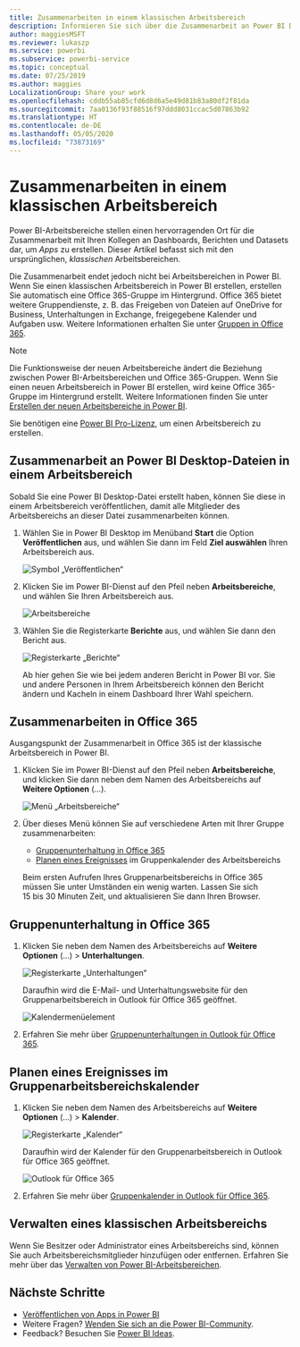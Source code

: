 ```yaml
---
title: Zusammenarbeiten in einem klassischen Arbeitsbereich
description: Informieren Sie sich über die Zusammenarbeit an Power BI Desktop-Dateien in Ihrem Arbeitsbereich sowie über die Verwendung von Office 365-Diensten, z. B. über das Freigeben von Dateien in OneDrive for Business, Unterhaltungen in Exchange, im Kalender und in Aufgaben.
author: maggiesMSFT
ms.reviewer: lukaszp
ms.service: powerbi
ms.subservice: powerbi-service
ms.topic: conceptual
ms.date: 07/25/2019
ms.author: maggies
LocalizationGroup: Share your work
ms.openlocfilehash: cddb55ab85cfd6d8d6a5e49d81b83a80df2f81da
ms.sourcegitcommit: 7aa0136f93f88516f97ddd8031ccac5d07863b92
ms.translationtype: HT
ms.contentlocale: de-DE
ms.lasthandoff: 05/05/2020
ms.locfileid: "73873169"
---
```

# <a name="collaborate-in-a-classic-workspace"></a>Zusammenarbeiten in einem klassischen Arbeitsbereich
Power BI-Arbeitsbereiche stellen einen hervorragenden Ort für die Zusammenarbeit mit Ihren Kollegen an Dashboards, Berichten und Datasets dar, um *Apps* zu erstellen. Dieser Artikel befasst sich mit den ursprünglichen, *klassischen* Arbeitsbereichen.  

Die Zusammenarbeit endet jedoch nicht bei Arbeitsbereichen in Power BI. Wenn Sie einen klassischen Arbeitsbereich in Power BI erstellen, erstellen Sie automatisch eine Office 365-Gruppe im Hintergrund. Office 365 bietet weitere Gruppendienste, z. B. das Freigeben von Dateien auf OneDrive for Business, Unterhaltungen in Exchange, freigegebene Kalender und Aufgaben usw. Weitere Informationen erhalten Sie unter [Gruppen in Office 365](https://support.office.com/article/Create-a-group-in-Office-365-7124dc4c-1de9-40d4-b096-e8add19209e9).

> [!NOTE]
> Die Funktionsweise der neuen Arbeitsbereiche ändert die Beziehung zwischen Power BI-Arbeitsbereichen und Office 365-Gruppen. Wenn Sie einen neuen Arbeitsbereich in Power BI erstellen, wird keine Office 365-Gruppe im Hintergrund erstellt. Weitere Informationen finden Sie unter [Erstellen der neuen Arbeitsbereiche in Power BI](service-create-the-new-workspaces.md).

Sie benötigen eine [Power BI Pro-Lizenz](service-features-license-type.md), um einen Arbeitsbereich zu erstellen.

## <a name="collaborate-on-power-bi-desktop-files-in-a-workspace"></a>Zusammenarbeit an Power BI Desktop-Dateien in einem Arbeitsbereich
Sobald Sie eine Power BI Desktop-Datei erstellt haben, können Sie diese in einem Arbeitsbereich veröffentlichen, damit alle Mitglieder des Arbeitsbereichs an dieser Datei zusammenarbeiten können.

1. Wählen Sie in Power BI Desktop im Menüband **Start** die Option **Veröffentlichen** aus, und wählen Sie dann im Feld **Ziel auswählen** Ihren Arbeitsbereich aus.
   
    ![Symbol „Veröffentlichen“](media/service-collaborate-power-bi-workspace/power-bi-group-publish-pbix.png)
2. Klicken Sie im Power BI-Dienst auf den Pfeil neben **Arbeitsbereiche**, und wählen Sie Ihren Arbeitsbereich aus.
   
    ![Arbeitsbereiche](media/service-collaborate-power-bi-workspace/power-bi-workspace-nav-arrow.png)
3. Wählen Sie die Registerkarte **Berichte** aus, und wählen Sie dann den Bericht aus.
   
    ![Registerkarte „Berichte“](media/service-collaborate-power-bi-workspace/power-bi-workspace-report.png)
   
    Ab hier gehen Sie wie bei jedem anderen Bericht in Power BI vor. Sie und andere Personen in Ihrem Arbeitsbereich können den Bericht ändern und Kacheln in einem Dashboard Ihrer Wahl speichern.

## <a name="collaborate-in-office-365"></a>Zusammenarbeiten in Office 365
Ausgangspunkt der Zusammenarbeit in Office 365 ist der klassische Arbeitsbereich in Power BI.

1. Klicken Sie im Power BI-Dienst auf den Pfeil neben **Arbeitsbereiche**, und klicken Sie dann neben dem Namen des Arbeitsbereichs auf **Weitere Optionen** (...). 
   
   ![Menü „Arbeitsbereiche“](media/service-collaborate-power-bi-workspace/power-bi-app-ellipsis.png)
2. Über dieses Menü können Sie auf verschiedene Arten mit Ihrer Gruppe zusammenarbeiten: 
   
   * [Gruppenunterhaltung in Office 365](#have-a-group-conversation-in-office-365)
   * [Planen eines Ereignisses](#schedule-an-event-on-the-group-workspace-calendar) im Gruppenkalender des Arbeitsbereichs
   
   Beim ersten Aufrufen Ihres Gruppenarbeitsbereichs in Office 365 müssen Sie unter Umständen ein wenig warten. Lassen Sie sich 15 bis 30 Minuten Zeit, und aktualisieren Sie dann Ihren Browser.

## <a name="have-a-group-conversation-in-office-365"></a>Gruppenunterhaltung in Office 365
1. Klicken Sie neben dem Namen des Arbeitsbereichs auf **Weitere Optionen** (...) \> **Unterhaltungen**. 
   
    ![Registerkarte „Unterhaltungen“](media/service-collaborate-power-bi-workspace/power-bi-app-ellipsis.png)
   
   Daraufhin wird die E-Mail- und Unterhaltungswebsite für den Gruppenarbeitsbereich in Outlook für Office 365 geöffnet.
   
   ![Kalendermenüelement](media/service-collaborate-power-bi-workspace/pbi_grps_o365convo.png)
2. Erfahren Sie mehr über [Gruppenunterhaltungen in Outlook für Office 365](https://support.office.com/Article/Have-a-group-conversation-a0482e24-a769-4e39-a5ba-a7c56e828b22).

## <a name="schedule-an-event-on-the-group-workspace-calendar"></a>Planen eines Ereignisses im Gruppenarbeitsbereichskalender
1. Klicken Sie neben dem Namen des Arbeitsbereichs auf **Weitere Optionen** (...) \> **Kalender**. 
   
   ![Registerkarte „Kalender“](media/service-collaborate-power-bi-workspace/power-bi-app-ellipsis.png)
   
   Daraufhin wird der Kalender für den Gruppenarbeitsbereich in Outlook für Office 365 geöffnet.
   
   ![Outlook für Office 365](media/service-collaborate-power-bi-workspace/pbi_grps_o365_calendar.png)
2. Erfahren Sie mehr über [Gruppenkalender in Outlook für Office 365](https://support.office.com/Article/Add-edit-and-subscribe-to-group-events-0cf1ad68-1034-4306-b367-d75e9818376a).

## <a name="manage-a-classic-workspace"></a>Verwalten eines klassischen Arbeitsbereichs
Wenn Sie Besitzer oder Administrator eines Arbeitsbereichs sind, können Sie auch Arbeitsbereichsmitglieder hinzufügen oder entfernen. Erfahren Sie mehr über das [Verwalten von Power BI-Arbeitsbereichen](service-manage-app-workspace-in-power-bi-and-office-365.md).

## <a name="next-steps"></a>Nächste Schritte
* [Veröffentlichen von Apps in Power BI](service-create-distribute-apps.md)
* Weitere Fragen? [Wenden Sie sich an die Power BI-Community](https://community.powerbi.com/).
* Feedback? Besuchen Sie [Power BI Ideas](https://ideas.powerbi.com/forums/265200-power-bi).


